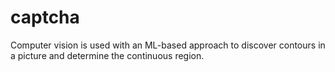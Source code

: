 # captcha
Computer vision is used with an ML-based approach to discover contours in a picture and determine the continuous region.
